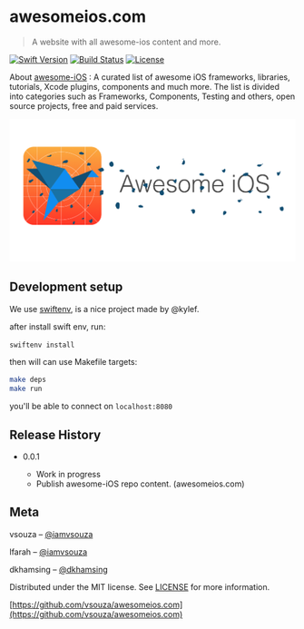 # awesomeios.com
> A website with all awesome-ios content and more.

[![Swift Version][swift-image]][swift-url]
[![Build Status][travis-image]][travis-url]
[![License][license-image]][license-url]

About [awesome-iOS](http://github.com/vsouza/awesome-ios) : A curated list of awesome iOS frameworks, libraries, tutorials, Xcode plugins, components and much more. The list is divided into categories such as Frameworks, Components, Testing and others, open source projects, free and paid services. 

![](https://raw.githubusercontent.com/vsouza/awesome-ios/master/awesome_logo.png)


## Development setup


We use [swiftenv](https://github.com/kylef/swiftenv), is a nice project made by @kylef. 

after install swift env, run:

`swiftenv install`

then will can use Makefile targets:

```sh
make deps
make run
```

you'll be able to connect on `localhost:8080`

## Release History

* 0.0.1
	  
    * Work in progress
    * Publish awesome-iOS repo content. (awesomeios.com)

## Meta

vsouza – [@iamvsouza](https://twitter.com/iamvsouza)

lfarah – [@iamvsouza](https://twitter.com/lfarah) 

dkhamsing  – [@dkhamsing](https://twitter.com/dkhamsing) 

Distributed under the MIT license. See [LICENSE](https://github.com/vsouza/awesomeios.com/blob/master/LICENSE) for more information.

[https://github.com/vsouza/awesomeios.com](https://github.com/vsouza/awesomeios.com)

[swift-image]: https://img.shields.io/badge/swift-2.2-orange.svg?style=flat-square
[swift-url]: https://swift.org
[license-image]: https://img.shields.io/badge/License-MIT-blue.svg?style=flat-square
[license-url]: https://github.com/vsouza/awesomeios.com/blob/master/LICENSE
[travis-image]: https://img.shields.io/travis/vsouza/awesomeios.com/master.svg?style=flat-square
[travis-url]: https://travis-ci.org/vsouza/awesomeios.com
